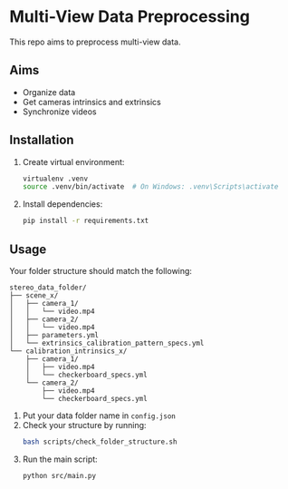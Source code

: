 # Multi-View Data Preprocessing

This repo aims to preprocess multi-view data.

## Aims
- Organize data
- Get cameras intrinsics and extrinsics
- Synchronize videos

## Installation

1. Create virtual environment:
   ```bash
   virtualenv .venv
   source .venv/bin/activate  # On Windows: .venv\Scripts\activate
   ```

2. Install dependencies:
   ```bash
   pip install -r requirements.txt
   ```

## Usage

Your folder structure should match the following:

```
stereo_data_folder/
├── scene_x/
│   ├── camera_1/
│   │   └── video.mp4
│   ├── camera_2/
│   │   └── video.mp4
│   ├── parameters.yml
│   └── extrinsics_calibration_pattern_specs.yml
└── calibration_intrinsics_x/
    ├── camera_1/
    │   ├── video.mp4
    │   └── checkerboard_specs.yml
    └── camera_2/
        ├── video.mp4
        └── checkerboard_specs.yml
```

1. Put your data folder name in `config.json`
2. Check your structure by running:
   ```bash
   bash scripts/check_folder_structure.sh
   ```
3. Run the main script:
   ```bash
   python src/main.py
   ```

